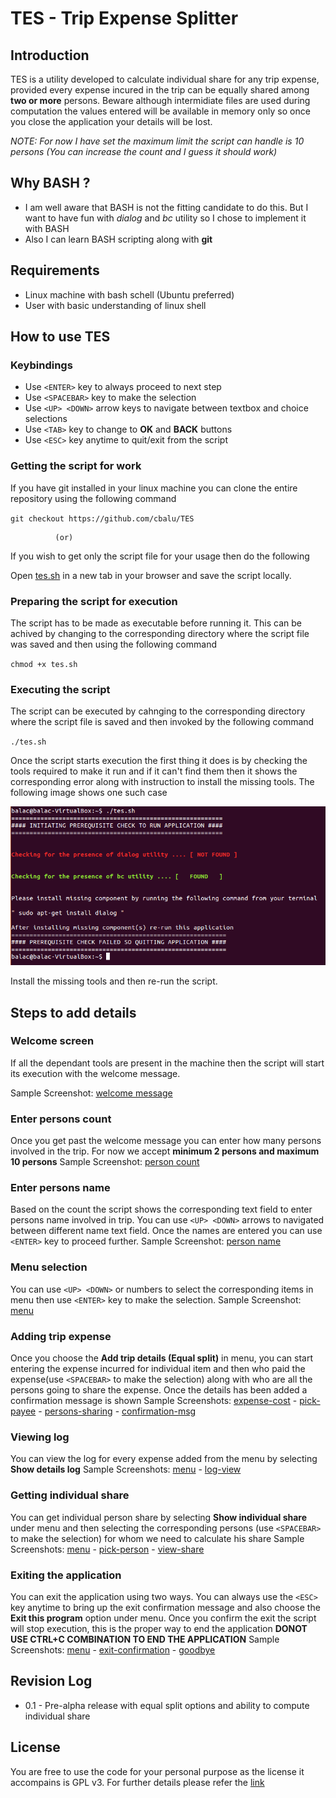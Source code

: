# TES - Trip Expense Splitter

## Introduction
TES is a utility developed to calculate individual share for any trip expense, provided every expense incured in the trip can be equally shared among **two or more** persons. Beware although intermidiate files are used during computation the values entered will be available in memory only so once you close the application your details will be lost.

*NOTE: For now I have set the maximum limit the script can handle is 10 persons (You can increase the count and I guess it should work)*


## Why BASH ?

* I am well aware that BASH is not the fitting candidate to do this. But I want to have fun with *dialog* and *bc* utility so I chose to implement it with BASH
* Also I can learn BASH scripting along with **git**


## Requirements

* Linux machine with bash schell (Ubuntu preferred)
* User with basic understanding of linux shell


## How to use TES

### Keybindings

* Use `<ENTER>` key to always proceed to next step
* Use `<SPACEBAR>` key to make the selection
* Use `<UP> <DOWN>` arrow keys to navigate between textbox and choice selections
* Use `<TAB>` key to change to **OK** and **BACK** buttons
* Use `<ESC>` key anytime to quit/exit from the script

### Getting the script for work
If you have git installed in your linux machine you can clone the entire repository using the following command

`git checkout https://github.com/cbalu/TES`


              (or)


If you wish to get only the script file for your usage then do the following

Open [tes.sh](https://raw.githubusercontent.com/cbalu/TES/master/tes.sh) in a new tab in your browser and save the script locally.

### Preparing the script for execution
The script has to be made as executable before running it. This can be achived by changing to the corresponding directory where the script file was saved and then using the following command

`chmod +x tes.sh`

### Executing the script
The script can be executed by cahnging to the corresponding directory where the script file is saved and then invoked by the following command

`./tes.sh`

Once the script starts execution the first thing it does is by checking the tools required to make it run and if it can't find them then it shows the corresponding error along with instruction to install the missing tools. The following image shows one such case

![alt text](https://raw.githubusercontent.com/cbalu/TES/master/screenshots/00-dependency_error.png "Sample error message")

Install the missing tools and then re-run the script.

## Steps to add details

### Welcome screen
If all the dependant tools are present in the machine then the script will start its execution with the welcome message. 

Sample Screenshot: [welcome message](https://raw.githubusercontent.com/cbalu/TES/master/screenshots/01-welcome_screen.png)

### Enter persons count
Once you get past the welcome message you can enter how many persons involved in the trip. For now we accept **minimum 2 persons and maximum 10 persons**
Sample Screenshot: [person count](https://raw.githubusercontent.com/cbalu/TES/master/screenshots/02-no_of_persons.png)

### Enter persons name
Based on the count the script shows the corresponding text field to enter persons name involved in trip. You can use `<UP> <DOWN>` arrows to navigated between different name text field. Once the names are entered you can use `<ENTER>` key to proceed further.
Sample Screenshot: [person name](https://raw.githubusercontent.com/cbalu/TES/master/screenshots/03-person_names.png)

### Menu selection
You can use `<UP> <DOWN>` or numbers to select the corresponding items in menu then use `<ENTER>` key to make the selection.
Sample Screenshot: [menu](https://raw.githubusercontent.com/cbalu/TES/master/screenshots/04-menu.png)

### Adding trip expense
Once you choose the **Add trip details (Equal split)**  in menu, you can start entering the expense incurred for individual item and then who paid the expense(use `<SPACEBAR>` to make the selection) along with who are all the persons going to share the expense. Once the details has been added a confirmation message is shown
Sample Screenshots: [expense-cost](https://raw.githubusercontent.com/cbalu/TES/master/screenshots/05-enter_expense.png) - [pick-payee](https://raw.githubusercontent.com/cbalu/TES/master/screenshots/06-pick_payee.png) - [persons-sharing](https://raw.githubusercontent.com/cbalu/TES/master/screenshots/07-share_persons.png) - [confirmation-msg](https://raw.githubusercontent.com/cbalu/TES/master/screenshots/08-details_added.png)

### Viewing log
You can view the log for every expense added from the menu by selecting **Show details log**
Sample Screenshots: [menu](https://raw.githubusercontent.com/cbalu/TES/master/screenshots/09-view_log.png) - [log-view](https://raw.githubusercontent.com/cbalu/TES/master/screenshots/10-log_view.png)

### Getting individual share
You can get individual person share by selecting **Show individual share** under menu and then selecting the corresponding persons (use `<SPACEBAR>` to make the selection) for whom we need to calculate his share
Sample Screenshots: [menu](https://raw.githubusercontent.com/cbalu/TES/master/screenshots/11-individual_share.png) - [pick-person](https://raw.githubusercontent.com/cbalu/TES/master/screenshots/12-pick_person_for_share.png) - [view-share](https://raw.githubusercontent.com/cbalu/TES/master/screenshots/13-share_view.png)

### Exiting the application
You can exit the application using two ways. You can always use the `<ESC>` key anytime to bring up the exit confirmation message and also choose the **Exit this program** option under menu. Once you confirm the exit the script will stop execution, this is the proper way to end the application **DONOT USE CTRL+C COMBINATION TO END THE APPLICATION**
Sample Screenshots: [menu](https://raw.githubusercontent.com/cbalu/TES/master/screenshots/14-exit_option.png) - [exit-confirmation](https://raw.githubusercontent.com/cbalu/TES/master/screenshots/15-exit_confirmation.png) - [goodbye](https://raw.githubusercontent.com/cbalu/TES/master/screenshots/16-final_goodbye.png)

## Revision Log

* 0.1 - Pre-alpha release with equal split options and ability to compute individual share

## License

You are free to use the code for your personal purpose as the license it accompains is GPL v3. For further details please refer the [link](http://www.gnu.org/copyleft/gpl.html)
